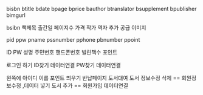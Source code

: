 bisbn
btitle
bdate
bpage
bprice
bauthor
btranslator
bsupplement
bpublisher
bimgurl

bsibn
책제목
출간일
페이지수
가격
작가
역자
추가
공급
이미지

pid
ppw
pname
pssnumber
pphone
pbnumber
ppoint


ID
PW
성명
주민번호
핸드폰번호
빌린책수
포인트



로그인 하기
ID찾기 데이터연결
PW찾기 데이터연결

왼쪽에 아이디 이름 포인트 띄우기
반납페이지
도서대여
도서 정보수정 삭제 == 회원정보수정 ,데이터 넣기
도서 추가 == 회원가입 데이터연결